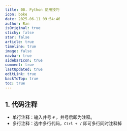 ```yaml
---
title: 00. Python 使用技巧
icon: boke
date: 2025-06-11 09:54:46
author: Ran
isOriginal: true
sticky: false
star: false
article: true
timeline: true
image: false
navbar: true
sidebarIcon: true
comment: true
lastUpdated: true
editLink: true
backToTop: true
toc: true
---
```


## 1. 代码注释

- 单行注释：输入井号 `#` ，井号后即为注释。
- 多行注释：选中多行代码，`Ctrl + /`  即可多行同时注释掉

